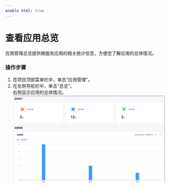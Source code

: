 ```yaml
---
enable html: true
---
```

# 查看应用总览

应用管理总览提供微服务应用的相关统计信息，方便您了解应用的总体情况。

### 操作步骤
1. 在项目顶部菜单栏中，单击“应用管理”。
2. 在左侧导航栏中，单击“总览”。        
  右侧显示应用的总体情况。          
  ![](fig/应用-总览.png)
  